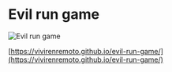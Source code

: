 # Evil run game

![Evil run game](https://vivirenremoto.github.io/evil-run-game/screenshot.png)

[https://vivirenremoto.github.io/evil-run-game/](https://vivirenremoto.github.io/evil-run-game/)
